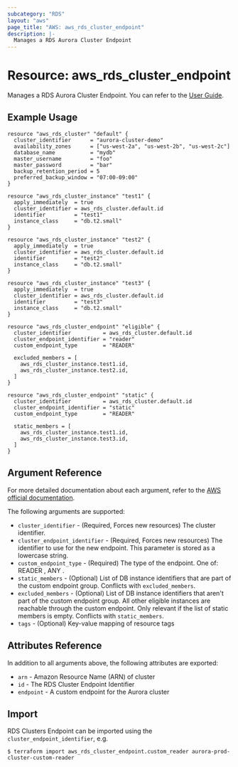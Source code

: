 ```yaml
---
subcategory: "RDS"
layout: "aws"
page_title: "AWS: aws_rds_cluster_endpoint"
description: |-
  Manages a RDS Aurora Cluster Endpoint
---
```


# Resource: aws_rds_cluster_endpoint

Manages a RDS Aurora Cluster Endpoint.
You can refer to the [User Guide][1].


## Example Usage

```hcl
resource "aws_rds_cluster" "default" {
  cluster_identifier      = "aurora-cluster-demo"
  availability_zones      = ["us-west-2a", "us-west-2b", "us-west-2c"]
  database_name           = "mydb"
  master_username         = "foo"
  master_password         = "bar"
  backup_retention_period = 5
  preferred_backup_window = "07:00-09:00"
}

resource "aws_rds_cluster_instance" "test1" {
  apply_immediately  = true
  cluster_identifier = aws_rds_cluster.default.id
  identifier         = "test1"
  instance_class     = "db.t2.small"
}

resource "aws_rds_cluster_instance" "test2" {
  apply_immediately  = true
  cluster_identifier = aws_rds_cluster.default.id
  identifier         = "test2"
  instance_class     = "db.t2.small"
}

resource "aws_rds_cluster_instance" "test3" {
  apply_immediately  = true
  cluster_identifier = aws_rds_cluster.default.id
  identifier         = "test3"
  instance_class     = "db.t2.small"
}

resource "aws_rds_cluster_endpoint" "eligible" {
  cluster_identifier          = aws_rds_cluster.default.id
  cluster_endpoint_identifier = "reader"
  custom_endpoint_type        = "READER"

  excluded_members = [
    aws_rds_cluster_instance.test1.id,
    aws_rds_cluster_instance.test2.id,
  ]
}

resource "aws_rds_cluster_endpoint" "static" {
  cluster_identifier          = aws_rds_cluster.default.id
  cluster_endpoint_identifier = "static"
  custom_endpoint_type        = "READER"

  static_members = [
    aws_rds_cluster_instance.test1.id,
    aws_rds_cluster_instance.test3.id,
  ]
}
```

## Argument Reference

For more detailed documentation about each argument, refer to
the [AWS official documentation](https://docs.aws.amazon.com/cli/latest/reference/rds/create-db-cluster-endpoint.html).

The following arguments are supported:

* `cluster_identifier` - (Required, Forces new resources) The cluster identifier.
* `cluster_endpoint_identifier` - (Required, Forces new resources) The identifier to use for the new endpoint. This parameter is stored as a lowercase string.
* `custom_endpoint_type` - (Required) The type of the endpoint. One of: READER , ANY .
* `static_members` - (Optional) List of DB instance identifiers that are part of the custom endpoint group. Conflicts with `excluded_members`.
* `excluded_members` - (Optional) List of DB instance identifiers that aren't part of the custom endpoint group. All other eligible instances are reachable through the custom endpoint. Only relevant if the list of static members is empty. Conflicts with `static_members`.
* `tags` - (Optional) Key-value mapping of resource tags

## Attributes Reference

In addition to all arguments above, the following attributes are exported:

* `arn` - Amazon Resource Name (ARN) of cluster
* `id` - The RDS Cluster Endpoint Identifier
* `endpoint` - A custom endpoint for the Aurora cluster


## Import

RDS Clusters Endpoint can be imported using the `cluster_endpoint_identifier`, e.g.

```
$ terraform import aws_rds_cluster_endpoint.custom_reader aurora-prod-cluster-custom-reader
```

[1]: https://docs.aws.amazon.com/AmazonRDS/latest/AuroraUserGuide/Aurora.Overview.Endpoints.html#Aurora.Endpoints.Cluster
